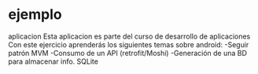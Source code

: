 # ejemplo
aplicacion
Esta aplicacion es parte del curso de desarrollo de aplicaciones
Con este ejercicio aprenderás los siguientes temas sobre android:
-Seguir patrón MVM
-Consumo de un API (retrofit/Moshi)
-Generación de una BD para almacenar info. SQLite